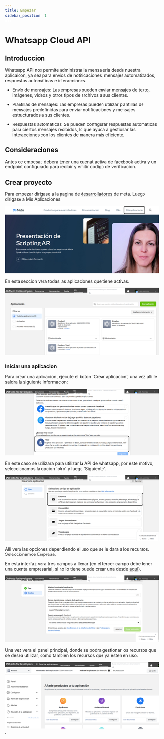 ```yaml
---
title: Empezar
sidebar_position: 1
---
```


# Whatsapp Cloud API

## Introduccion

Whatsapp API nos permite administrar la mensajeria desde nuestra aplicaicon, ya sea para envios de notificaciones, mensajes automatizados, respuestas automáticas e interacciones.

- Envío de mensajes: Las empresas pueden enviar mensajes de texto, imágenes, videos y otros tipos de archivos a sus clientes.

- Plantillas de mensajes: Las empresas pueden utilizar plantillas de mensajes predefinidas para enviar notificaciones y mensajes estructurados a sus clientes.

- Respuestas automáticas: Se pueden configurar respuestas automáticas para ciertos mensajes recibidos, lo que ayuda a gestionar las interacciones con los clientes de manera más eficiente.

## Consideraciones

Antes de empesar, debera tener una cuenat activa de facebook activa y un endpoint configurado para recibir y emitir codigo de verificacion.

## Crear proyecto

Para empezar dirigase a la pagina de [desarrolladores](https://developers.facebook.com/?no_redirect=1) de meta. Luego dirigase a Mis Aplicaciones.

![Principal](../../src/img/whatsapp/principal.png)

En esta seccion vera todas las aplicaciones que tiene activas.

![Principal](../../src/img/whatsapp/Aplicaciones.png)

### Iniciar una aplicacion

Para crear una aplicacion, ejecute el boton 'Crear aplicacion', una vez alli le saldra la siguiente informacion:

![Crear](../../src/img/whatsapp/Crear.png)

En este caso se utilizara para utilizar la API de whatsapp, por este motivo, seleccionamos la opcion 'otro' y luego 'Siguiente'.

![Crear](../../src/img/whatsapp/cliente.png)

Alli vera las opciones dependiendo el uso que se le dara a los recursos. Seleccionamos Empresa.

En esta interfaz vera tres campos a llenar (en el tercer campo debe tener una cuenta empresarial, si no lo tiene puede crear una desde [aqui](https://www.facebook.com/micro_site/url/?click_from_context_menu=true&country=AR&destination=https%3A%2F%2Fbusiness.facebook.com%2Fsettings%2Fwhatsapp-business-accounts&event_type=click&last_nav_impression_id=2zCmA3Z1KUUhQQlgx&max_percent_page_viewed=54&max_viewport_height_px=559&max_viewport_width_px=1280&orig_http_referrer=https%3A%2F%2Fdevelopers.facebook.com%2F&orig_request_uri=https%3A%2F%2Fwww.facebook.com%2Fbusiness%2Fhelp%2F2087193751603668&primary_cmsid=2087193751603668&primary_content_locale=es_ES&region=latam&scrolled=true&session_id=00Cw5GOiebZ51sskY&site=fb4b&extra_data[view_type]=v3_initial_view&extra_data[site_section]=help&extra_data[placement]=%2Fbusiness%2Fhelp%2F2087193751603668)).

![Llenar datos](../../src/img/whatsapp/Llenar%20datos.png)

Una vez vera el panel principal, donde se podra gestionar los recursos que se desea utilizar, como tambien los recursos que ya esten en uso.

![Llenar datos](../../src/img/whatsapp/panel.png).